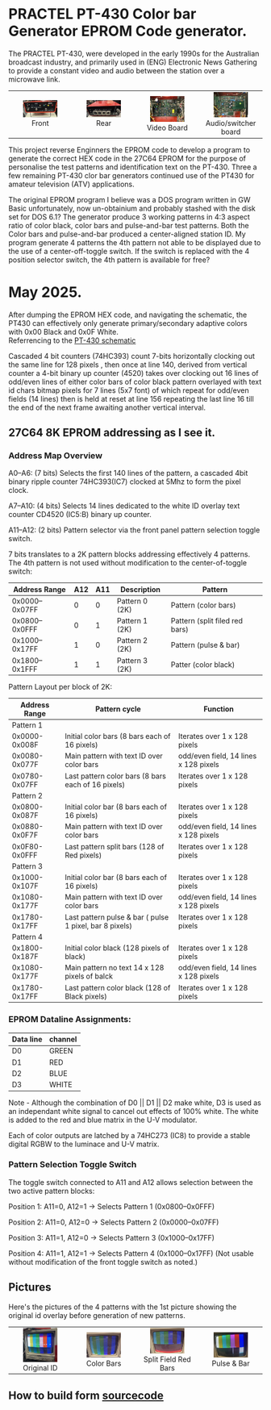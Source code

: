 # PRACTEL PT-430 Color bar Generator EPROM Code generator.
The PRACTEL PT-430, were developed in the early 1990s for the Australian broadcast industry, and primarily used in (ENG) Electronic News Gathering to provide a constant video and audio between the station over a microwave link.

<table align="center">
<tr>
  <td width="25%" align="center">
    <img src="https://github.com/TVforME/PT430/blob/main/docs/images/PT430-Frontview.jpg" width="60%">
    <br>
    Front
  </td>
  <td width="25%" align="center">
    <img src="https://github.com/TVforME/PT430/blob/main/docs/images/PT430-Rearview.jpg" width="60%">
    <br>
    Rear
  </td>
  <td width="25%" align="center">
    <img src="https://github.com/TVforME/PT430/blob/main/docs/images/PT430-Videoboard.jpg" width="60%">
    <br>
    Video Board
  </td>
  <td width="25%" align="center">
    <img src="https://github.com/TVforME/PT430/blob/main/docs/images/PT430-Audioboard.jpg" width="60%">
    <br>
    Audio/switcher board
  </td>
</tr>
</table>


This project reverse Enginners the EPROM code to develop a program to generate the correct HEX code in the 27C64 EPROM for the purpose of personalise the test patterns and identification text on the PT-430.
Three a few remaining PT-430 clor bar generators continued use of the PT430 for amateur television (ATV) applications.

The original EPROM program  I believe was a DOS program written in GW Basic unfortunately, now un-obtainium and probably stashed with the disk set for DOS 6.1?
The generator produce 3 working patterns in 4:3 aspect ratio of color black, color bars and pulse-and-bar test patterns. Both the Color bars and pulse-and-bar produced a center-aligned station ID.
My program generate 4 patterns the 4th pattern not able to be displayed due to the use of a center-off-toggle switch. If the switch is replaced with the 4 position selector switch, the 4th pattern is available for free?


# May 2025.
After dumping the EPROM HEX code, and navigating the schematic, the PT430 can effectively only generate primary/secondary adaptive colors with 0x00 Black and 0x0F White.\
Referrencing to the [PT-430 schematic](docs/PRACTEL%20PT430%20Colorbar%20Generator.pdf)

Cascaded 4 bit counters (74HC393) count 7-bits horizontally clocking out the same line for 128 pixels , then once at line 140, derived from vertical counter a 4-bit binary up counter (4520) takes over clocking out 16 lines of odd/even lines of either color bars of color black pattern overlayed with text id chars bitmap pixels for 7 lines (5x7 font) of which repeat for odd/even fields (14 lines) then is held at reset at line 156 repeating the last line 16 till the end of the next frame awaiting another vertical interval.

## 27C64 8K EPROM addressing as I see it.
### Address Map Overview
A0–A6: (7 bits) Selects the first 140 lines of the pattern, a cascaded 4bit binary ripple counter 74HC393(IC7) clocked at 5Mhz to form the pixel clock.

A7–A10: (4 bits) Selects 14 lines dedicated to the white ID overlay text counter CD4520 (IC5:B) binary up counter.

A11–A12: (2 bits) Pattern selector via the front panel pattern selection toggle switch.

7 bits translates to a 2K pattern blocks addressing effectively 4 patterns. 
The 4th pattern is not used without modification to the center-of-toggle switch:

| Address Range   | A12 | A11 | Description           | Pattern                        |
|-----------------|-----|-----|-----------------------|--------------------------------|
| 0x0000–0x07FF   | 0   | 0   | Pattern 0 (2K)        | Pattern (color bars)           |
| 0x0800–0x0FFF   | 0   | 1   | Pattern 1 (2K)        | Pattern (split filed red bars) |
| 0x1000–0x17FF   | 1   | 0   | Pattern 2 (2K)        | Pattern (pulse & bar)          |
| 0x1800–0x1FFF   | 1   | 1   | Pattern 3 (2K)        | Patter (color black)           |

Pattern Layout per block of 2K:

| Address Range   | Pattern cycle                                           | Function
|-----------------|---------------------------------------------------------|----------------------------------------|
|    Pattern 1    |                                                         |                                        |
| 0x0000-0x008F   | Initial color bars (8 bars each of 16 pixels)           |  Iterates over 1 x 128 pixels          |
| 0x0080-0x077F   | Main pattern with text ID over color bars               |  odd/even field, 14 lines x 128 pixels |
| 0x0780-0x07FF   | Last pattern color bars (8 bars each of 16 pixels)      |  Iterates over 1 x 128 pixels          |
|    Pattern 2    |                                                         |                                        |
| 0x0800-0x087F   | Initial color bar (8 bars each of 16 pixels)            |  Iterates over 1 x 128 pixels          |
| 0x0880-0x0F7F   | Main pattern with text ID over color bars               |  odd/even field, 14 lines x 128 pixels |
| 0x0F80-0x0FFF   | Last pattern split bars (128 of Red pixels)             |  Iterates over 1 x 128 pixels          |
|    Pattern 3    |                                                         |                                        |
| 0x1000-0x107F   | Initial color bar (8 bars each of 16 pixels)            |  Iterates over 1 x 128 pixels          |
| 0x1080-0x177F   | Main pattern with text ID over color bars               |  odd/even field, 14 lines x 128 pixels |
| 0x1780-0x17FF   | Last pattern pulse & bar ( pulse 1 pixel, bar 8 pixels) |  Iterates over 1 x 128 pixels          |
|    Pattern 4    |                                                         |                                        |
| 0x1800-0x187F   | Initial color black (128 pixels of black)               |  Iterates over 1 x 128 pixels          |
| 0x1080-0x177F   | Main pattern  no text  14 x 128 pixels of balck         |  odd/even field, 14 lines x 128 pixels |
| 0x1780-0x17FF   | Last pattern color black  (128 of Black pixels)         |  Iterates over 1 x 128 pixels          |

### EPROM Dataline Assignments:

| Data line  | channel     |
|------------|-------------|
| D0         |    GREEN    |
| D1         |    RED      |
| D2         |    BLUE     |
| D3         |    WHITE    |

Note - Although the combination of D0 || D1 || D2 make white, D3 is used as an independant white signal to cancel out effects of 100% white.
The white is added to the red and blue matrix in the U-V modulator.

Each of color outputs are latched by a 74HC273 (IC8) to provide a stable digital RGBW to the luminace and U-V matrix. 

### Pattern Selection Toggle Switch
The toggle switch connected to A11 and A12 allows selection between the two active pattern blocks:

Position 1: A11=0, A12=1 → Selects Pattern 1 (0x0800–0x0FFF)

Position 2: A11=0, A12=0 → Selects Pattern 2 (0x0000–0x07FF)

Position 3: A11=1, A12=0 → Selects Pattern 3 (0x1000–0x17FF)

Position 4: A11=1, A12=1 → Selects Pattern 4 (0x1000–0x17FF)  (Not usable without modification of the front toggle switch as noted.)

## Pictures
Here's the pictures of the 4 patterns with the 1st picture showing the original id overlay before generation of new patterns.

<table align="center">
<tr>
  <td width="25%" align="center">
    <img src="https://github.com/TVforME/PT430/blob/main/docs/images/PT430-Colorbars-w-id.jpg" width="60%">
    <br>
    Original ID
  </td>
  <td width="25%" align="center">
    <img src="https://github.com/TVforME/PT430/blob/main/docs/images/PT430-Colorbars-vk3xka.jpg" width="60%">
    <br>
    Color Bars
  </td>
  <td width="25%" align="center">
    <img src="https://github.com/TVforME/PT430/blob/main/docs/images/PT430-Splitbars-vk3xka.jpg" width="60%">
    <br>
    Split Field Red Bars
  </td>
  <td width="25%" align="center">
    <img src="https://github.com/TVforME/PT430/blob/main/docs/images/PT430-Pulsebars-vk3xka.jpg" width="60%">
    <br>
    Pulse & Bar
  </td>
</tr>
</table>

## How to build form [sourcecode](docs/build/build.md)



